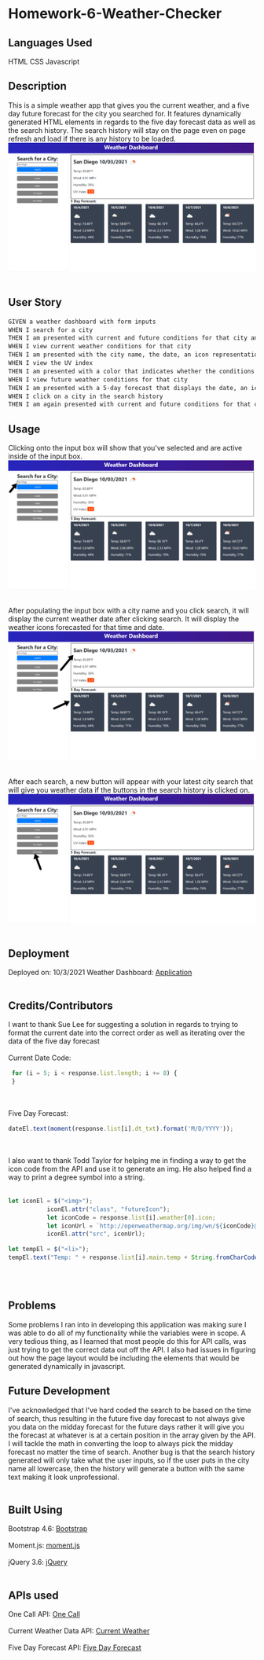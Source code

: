 # Homework-6-Weather-Checker

## Languages Used
HTML CSS Javascript

## Description
This is a simple weather app that gives you the current weather, and a five day future forecast for the city you searched for. It features dynamically generated HTML elements in regards to the five day forecast data as well as the search history. The search history will stay on the page even on page refresh and load if there is any history to be loaded.
![Weather App](./assets/images/weather-app.png)<br><br>

## User Story
```md
GIVEN a weather dashboard with form inputs
WHEN I search for a city
THEN I am presented with current and future conditions for that city and that city is added to the search history
WHEN I view current weather conditions for that city
THEN I am presented with the city name, the date, an icon representation of weather conditions, the temperature, the humidity, the wind speed, and the UV index
WHEN I view the UV index
THEN I am presented with a color that indicates whether the conditions are favorable, moderate, or severe
WHEN I view future weather conditions for that city
THEN I am presented with a 5-day forecast that displays the date, an icon representation of weather conditions, the temperature, the wind speed, and the humidity
WHEN I click on a city in the search history
THEN I am again presented with current and future conditions for that city
```

## Usage
Clicking onto the input box will show that you've selected and are active inside of the input box.<br>
![Weather App Input Demo](./assets/images/weather-app-input.png)<br><br>

After populating the input box with a city name and you click search, it will display the current weather date after clicking search. It will display the weather icons forecasted for that time and date.<br>
![Weather App Demo](./assets/images/weather-app-demo.png)<br><br>

After each search, a new button will appear with your latest city search that will give you weather data if the buttons in the search history is clicked on.<br>
![Weather App Search History Demo](./assets/images/weather-app-history-demo.png)<br><br>

## Deployment
Deployed on: 10/3/2021
Weather Dashboard: [Application](https://echo1826.github.io/Homework-6-Weather-Checker/)<br><br>

## Credits/Contributors
I want to thank Sue Lee for suggesting a solution in regards to trying to format the current date into the correct order as well as iterating over the data of the five day forecast <br><br>
Current Date Code: 
```javascript
 for (i = 5; i < response.list.length; i += 8) {
 }
 ```
 <br><br>
 Five Day Forecast:
 ```javascript
 dateEl.text(moment(response.list[i].dt_txt).format('M/D/YYYY'));
 ```
 <br><br>
I also want to thank Todd Taylor for helping me in finding a way to get the icon code from the API and use it to generate an img. He also helped find a way to print a degree symbol into a string.
<br><br>
 ```javascript
 let iconEl = $("<img>");
            iconEl.attr("class", "futureIcon");
            let iconCode = response.list[i].weather[0].icon;
            let iconUrl = `http://openweathermap.org/img/wn/${iconCode}@2x.png`;
            iconEl.attr("src", iconUrl);
```
```javascript
let tempEl = $("<li>");
tempEl.text("Temp: " + response.list[i].main.temp + String.fromCharCode(176) + "F"); 
```
<br><br>

## Problems
Some problems I ran into in developing this application was making sure I was able to do all of my functionality while the variables were in scope. A very tedious thing, as I learned that most people do this for API calls, was just trying to get the correct data out off the API. I also had issues in figuring out how the page layout would be including the elements that would be generated dynamically in javascript. 

## Future Development
I've acknowledged that I've hard coded the search to be based on the time of search, thus resulting in the future five day forecast to not always give you data on the midday forecast for the future days rather it will give you the forecast at whatever is at a certain position in the array given by the API. I will tackle the math in converting the loop to always pick the midday forecast no matter the time of search. Another bug is that the search history generated will only take what the user inputs, so if the user puts in the city name all lowercase, then the history will generate a button with the same text making it look unprofessional.<br><br>

## Built Using
Bootstrap 4.6: [Bootstrap](https://getbootstrap.com/docs/4.6/getting-started/introduction/)<br><br>
Moment.js: [moment.js](https://momentjs.com/docs/)<br><br>
jQuery 3.6: [jQuery](https://code.jquery.com/)<br><br>

## APIs used
One Call API: [One Call](https://openweathermap.org/api/one-call-api)<br><br>
Current Weather Data API: [Current Weather](https://openweathermap.org/current)<br><br>
Five Day Forecast API: [Five Day Forecast](https://openweathermap.org/forecast5)<br><br>